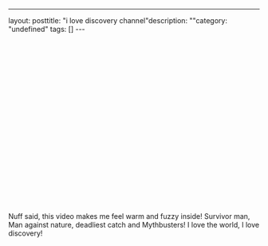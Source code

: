 --- 
layout: posttitle: "i love discovery channel"description: ""category: "undefined" tags: [] --- <object width="425" height="344"><param name="movie" value="http://www.youtube.com/v/V5BxymuiAxQ&hl=en&fs=1"></param><param name="allowFullScreen" value="true"></param><embed src="http://www.youtube.com/v/V5BxymuiAxQ&hl=en&fs=1" type="application/x-shockwave-flash" allowfullscreen="true" width="425" height="344"></embed></object><br/><p>Nuff said, this video makes me feel warm and fuzzy inside! Survivor man, Man against nature, deadliest catch and Mythbusters! I love the world, I love discovery!</p>